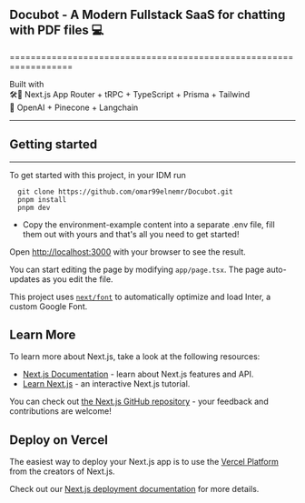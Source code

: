 ## Docubot - A Modern Fullstack SaaS for chatting with PDF files 💻
==================================================================

Built with   
🛠️🎨 Next.js App Router + tRPC + TypeScript + Prisma + Tailwind  
 🧠 OpenAI + Pinecone + Langchain

-------------------------------------------------------------------


## Getting started
---------------------------------------------------------------------------------

To get started with this project, in your IDM run

```source-shell
  git clone https://github.com/omar99elnemr/Docubot.git
  pnpm install
  pnpm dev
```

- Copy the environment-example content into a separate .env file, fill them out with yours  and that's all you need to get started!

Open [http://localhost:3000](http://localhost:3000) with your browser to see the result.

You can start editing the page by modifying `app/page.tsx`. The page auto-updates as you edit the file.

This project uses [`next/font`](https://nextjs.org/docs/basic-features/font-optimization) to automatically optimize and load Inter, a custom Google Font.

## Learn More

To learn more about Next.js, take a look at the following resources:

- [Next.js Documentation](https://nextjs.org/docs) - learn about Next.js features and API.
- [Learn Next.js](https://nextjs.org/learn) - an interactive Next.js tutorial.

You can check out [the Next.js GitHub repository](https://github.com/vercel/next.js/) - your feedback and contributions are welcome!

## Deploy on Vercel

The easiest way to deploy your Next.js app is to use the [Vercel Platform](https://vercel.com/new?utm_medium=default-template&filter=next.js&utm_source=create-next-app&utm_campaign=create-next-app-readme) from the creators of Next.js.

Check out our [Next.js deployment documentation](https://nextjs.org/docs/deployment) for more details.
